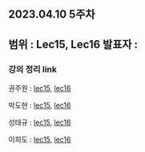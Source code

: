 ## 2023.04.10 5주차
범위 : Lec15, Lec16
발표자 : 
---
### 강의 정리 link

권주원 : [lec15](), [lec16]()

박도현 : [lec15](https://dohlab.tistory.com/28), [lec16](https://dohlab.tistory.com/29)

성태규 : [lec15](https://velog.io/@tag_you/%EC%84%A0%ED%98%95%EB%8C%80%EC%88%98%ED%95%99-15%EC%9E%A5), [lec16](https://velog.io/@tag_you/%EC%84%A0%ED%98%95%EB%8C%80%EC%88%98%ED%95%99-16%EC%9E%A5)

이희도 : [lec15](https://acoustic-nasturtium-0b2.notion.site/Linear-algebra-lecture15-0c174ff1fb1b46eaaf1fa9cdfaa7bf78), [lec16]()
